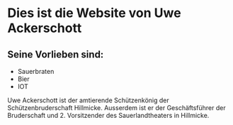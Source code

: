 # Dies ist die Website von Uwe Ackerschott

## Seine Vorlieben sind:
* Sauerbraten
* Bier
* IOT

Uwe Ackerschott ist der amtierende Schützenkönig der Schützenbruderschaft Hillmicke.
Ausserdem ist er der Geschäftsführer der Bruderschaft und 2. Vorsitzender des Sauerlandtheaters in Hillmicke.
